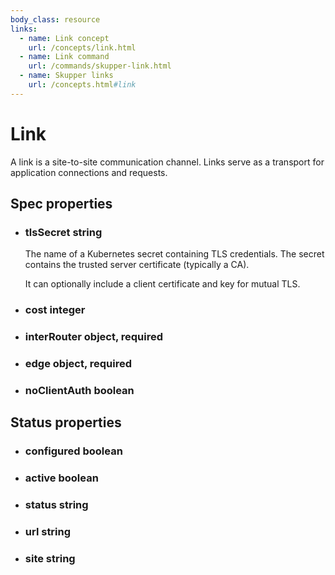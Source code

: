```yaml
---
body_class: resource
links:
  - name: Link concept
    url: /concepts/link.html
  - name: Link command
    url: /commands/skupper-link.html
  - name: Skupper links
    url: /concepts.html#link
---
```


# Link

<section>

A link is a site-to-site communication channel. Links serve
as a transport for application connections and requests.

</section>

<section>

## Spec properties

- <h3 id="tlssecret">tlsSecret <span class="property-info">string</span></h3>

  The name of a Kubernetes secret containing TLS
  credentials. The secret contains the trusted server
  certificate (typically a CA).
  
  It can optionally include a client certificate and key for
  mutual TLS.

- <h3 id="cost">cost <span class="property-info">integer</span></h3>

- <h3 id="interrouter">interRouter <span class="property-info">object, required</span></h3>

- <h3 id="edge">edge <span class="property-info">object, required</span></h3>

- <h3 id="noclientauth">noClientAuth <span class="property-info">boolean</span></h3>

</section>

<section>

## Status properties

- <h3 id="configured">configured <span class="property-info">boolean</span></h3>

- <h3 id="active">active <span class="property-info">boolean</span></h3>

- <h3 id="status">status <span class="property-info">string</span></h3>

- <h3 id="url">url <span class="property-info">string</span></h3>

- <h3 id="site">site <span class="property-info">string</span></h3>

</section>
